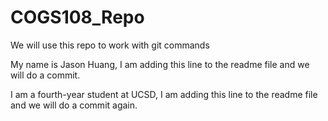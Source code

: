 # COGS108_Repo
We will use this repo to work with git commands

My name is Jason Huang, I am adding this line to the readme file and we will do a commit.

I am a fourth-year student at UCSD, I am adding this line to the readme file and we will do a commit again.